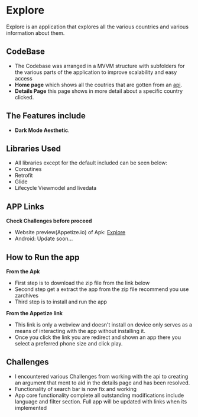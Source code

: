 # Explore 


Explore is an application that explores all the various countries and various information about them. 

## CodeBase
* The Codebase was arranged in a MVVM structure with subfolders for the various parts of the application to improve scalability and easy access
* **Home page** which shows all the coutries that are gotten from an <a href="https://restcountries.com/v3.1/all">api</a>.
* **Details Page** this page shows in more detail about a specific country clicked.

## The Features include
* **Dark Mode Aesthetic**.


## Libraries Used
* All libraries except for the default included can be seen below:
* Coroutines
* Retrofit
* Glide
* Lifecycle Viewmodel and livedata


## APP Links
**Check Challenges before proceed**
* Website preview(Appetize.io) of Apk: <a href="">Explore</a>
* Android: Update soon...

## How to Run the app
**From the Apk**
*  First step is to download the zip file from the link below 
*  Second step get a extract the app from the zip file recommend you use zarchives
*  Third step is to install and run the app 

**From the Appetize link**
*  This link is only a webview and doesn't install on device only serves as a means of interacting with the app without installing it.
*  Once you click the link you are redirect and shown an app there you select a preferred phone size and click play.

## Challenges
*  I encountered various Challenges from working with the api to creating an argument that ment to aid in the details page and has been resolved.
*  Functionality of search bar is now fix and working
*  App core functionality complete all outstanding modifications include language and filter section. Full app will be updated with links when its implemented






